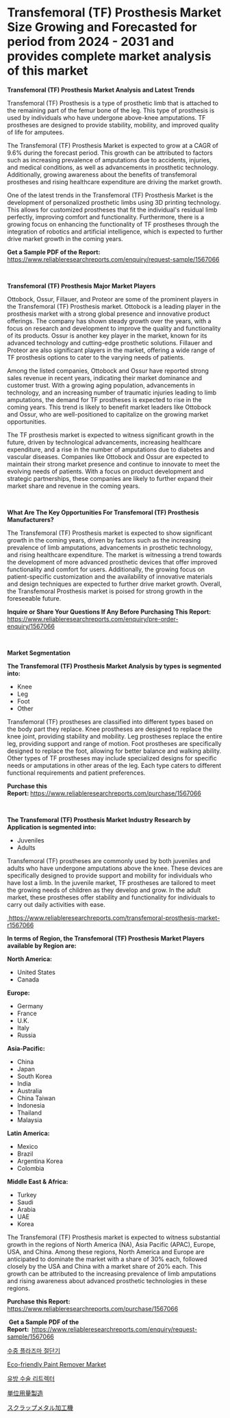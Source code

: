 <p><h1>Transfemoral (TF) Prosthesis Market Size Growing and Forecasted for period from 2024 - 2031 and provides complete market analysis of this market</h1></p><p><strong>Transfemoral (TF) Prosthesis Market Analysis and Latest Trends</strong></p>
<p><p>Transfemoral (TF) Prosthesis is a type of prosthetic limb that is attached to the remaining part of the femur bone of the leg. This type of prosthesis is used by individuals who have undergone above-knee amputations. TF prostheses are designed to provide stability, mobility, and improved quality of life for amputees.</p><p>The Transfemoral (TF) Prosthesis Market is expected to grow at a CAGR of 9.6% during the forecast period. This growth can be attributed to factors such as increasing prevalence of amputations due to accidents, injuries, and medical conditions, as well as advancements in prosthetic technology. Additionally, growing awareness about the benefits of transfemoral prostheses and rising healthcare expenditure are driving the market growth.</p><p>One of the latest trends in the Transfemoral (TF) Prosthesis Market is the development of personalized prosthetic limbs using 3D printing technology. This allows for customized prostheses that fit the individual's residual limb perfectly, improving comfort and functionality. Furthermore, there is a growing focus on enhancing the functionality of TF prostheses through the integration of robotics and artificial intelligence, which is expected to further drive market growth in the coming years.</p></p>
<p><strong>Get a Sample PDF of the Report:&nbsp;</strong> <a href="https://www.reliableresearchreports.com/enquiry/request-sample/1567066">https://www.reliableresearchreports.com/enquiry/request-sample/1567066</a></p>
<p>&nbsp;</p>
<p><strong>Transfemoral (TF) Prosthesis Major Market Players</strong></p>
<p><p>Ottobock, Ossur, Fillauer, and Proteor are some of the prominent players in the Transfemoral (TF) Prosthesis market. Ottobock is a leading player in the prosthesis market with a strong global presence and innovative product offerings. The company has shown steady growth over the years, with a focus on research and development to improve the quality and functionality of its products. Ossur is another key player in the market, known for its advanced technology and cutting-edge prosthetic solutions. Fillauer and Proteor are also significant players in the market, offering a wide range of TF prosthesis options to cater to the varying needs of patients.</p><p>Among the listed companies, Ottobock and Ossur have reported strong sales revenue in recent years, indicating their market dominance and customer trust. With a growing aging population, advancements in technology, and an increasing number of traumatic injuries leading to limb amputations, the demand for TF prostheses is expected to rise in the coming years. This trend is likely to benefit market leaders like Ottobock and Ossur, who are well-positioned to capitalize on the growing market opportunities.</p><p>The TF prosthesis market is expected to witness significant growth in the future, driven by technological advancements, increasing healthcare expenditure, and a rise in the number of amputations due to diabetes and vascular diseases. Companies like Ottobock and Ossur are expected to maintain their strong market presence and continue to innovate to meet the evolving needs of patients. With a focus on product development and strategic partnerships, these companies are likely to further expand their market share and revenue in the coming years.</p></p>
<p>&nbsp;</p>
<p><strong>What Are The Key Opportunities For Transfemoral (TF) Prosthesis Manufacturers?</strong></p>
<p><p>The Transfemoral (TF) Prosthesis market is expected to show significant growth in the coming years, driven by factors such as the increasing prevalence of limb amputations, advancements in prosthetic technology, and rising healthcare expenditure. The market is witnessing a trend towards the development of more advanced prosthetic devices that offer improved functionality and comfort for users. Additionally, the growing focus on patient-specific customization and the availability of innovative materials and design techniques are expected to further drive market growth. Overall, the Transfemoral Prosthesis market is poised for strong growth in the foreseeable future.</p></p>
<p><strong>Inquire or Share Your Questions If Any Before Purchasing This Report:</strong> <a href="https://www.reliableresearchreports.com/enquiry/pre-order-enquiry/1567066">https://www.reliableresearchreports.com/enquiry/pre-order-enquiry/1567066</a></p>
<p>&nbsp;</p>
<p><strong>Market Segmentation</strong></p>
<p><strong>The Transfemoral (TF) Prosthesis Market Analysis by types is segmented into:</strong></p>
<p><ul><li>Knee</li><li>Leg</li><li>Foot</li><li>Other</li></ul></p>
<p><p>Transfemoral (TF) prostheses are classified into different types based on the body part they replace. Knee prostheses are designed to replace the knee joint, providing stability and mobility. Leg prostheses replace the entire leg, providing support and range of motion. Foot prostheses are specifically designed to replace the foot, allowing for better balance and walking ability. Other types of TF prostheses may include specialized designs for specific needs or amputations in other areas of the leg. Each type caters to different functional requirements and patient preferences.</p></p>
<p><strong>Purchase this Report:&nbsp;</strong><a href="https://www.reliableresearchreports.com/purchase/1567066">https://www.reliableresearchreports.com/purchase/1567066</a></p>
<p>&nbsp;</p>
<p><strong>The Transfemoral (TF) Prosthesis Market Industry Research by Application is segmented into:</strong></p>
<p><ul><li>Juveniles</li><li>Adults</li></ul></p>
<p><p>Transfemoral (TF) prostheses are commonly used by both juveniles and adults who have undergone amputations above the knee. These devices are specifically designed to provide support and mobility for individuals who have lost a limb. In the juvenile market, TF prostheses are tailored to meet the growing needs of children as they develop and grow. In the adult market, these prostheses offer stability and functionality for individuals to carry out daily activities with ease.</p></p>
<p><a href="https://www.reliableresearchreports.com/transfemoral-prosthesis-market-r1567066">&nbsp;https://www.reliableresearchreports.com/transfemoral-prosthesis-market-r1567066</a></p>
<p><strong>In terms of Region, the Transfemoral (TF) Prosthesis Market Players available by Region are:</strong></p>
<p>
    <p> <strong> North America: </strong>
        <ul>
            <li>United States</li>
            <li>Canada</li>
        </ul>
        </p> 
    <p> <strong> Europe: </strong>
        <ul>
            <li>Germany</li>
            <li>France</li>
            <li>U.K.</li>
            <li>Italy</li>
            <li>Russia</li>
        </ul>
        </p> 
    <p> <strong> Asia-Pacific: </strong>
        <ul>
            <li>China</li>
            <li>Japan</li>
            <li>South Korea</li>
            <li>India</li>
            <li>Australia</li>
            <li>China Taiwan</li>
            <li>Indonesia</li>
            <li>Thailand</li>
            <li>Malaysia</li>
        </ul>
        </p> 
    <p> <strong> Latin America: </strong>
        <ul>
            <li>Mexico</li>
            <li>Brazil</li>
            <li>Argentina Korea</li>
            <li>Colombia</li>
        </ul>
        </p> 
    <p> <strong> Middle East & Africa: </strong>
        <ul>
            <li>Turkey</li>
            <li>Saudi</li>
            <li>Arabia</li>
            <li>UAE</li>
            <li>Korea</li>
        </ul>
    </p>
    </p>
<p><p>The Transfemoral (TF) Prosthesis market is expected to witness substantial growth in the regions of North America (NA), Asia Pacific (APAC), Europe, USA, and China. Among these regions, North America and Europe are anticipated to dominate the market with a share of 30% each, followed closely by the USA and China with a market share of 20% each. This growth can be attributed to the increasing prevalence of limb amputations and rising awareness about advanced prosthetic technologies in these regions.</p></p>
<p><strong>Purchase this Report: </strong><a href="https://www.reliableresearchreports.com/purchase/1567066">https://www.reliableresearchreports.com/purchase/1567066</a></p>
<p>&nbsp;<strong>Get a Sample PDF of the Report:&nbsp;&nbsp;</strong><a href="https://www.reliableresearchreports.com/enquiry/request-sample/1567066">https://www.reliableresearchreports.com/enquiry/request-sample/1567066</a></p>
<p><strong></strong></p>
<p><p><a href="https://github.com/langcat852024/Market-Research-Report-List-1/blob/main/233552884755.md">수중 플라즈마 절단기</a></p><p><a href="https://github.com/HenrietteMills1/Market-Research-Report-List-1/blob/main/eco-friendly-paint-remover-market.md">Eco-friendly Paint Remover Market</a></p><p><a href="https://github.com/romeshmittrochakma11/Market-Research-Report-List-1/blob/main/371727584754.md">유방 수술 리트렉터</a></p><p><a href="https://github.com/KenyonJohns/Market-Research-Report-List-1/blob/main/958189791884.md">単位用量製造</a></p><p><a href="https://github.com/CieloStamm/Market-Research-Report-List-1/blob/main/376022791883.md">スクラップメタル加工機</a></p></p>